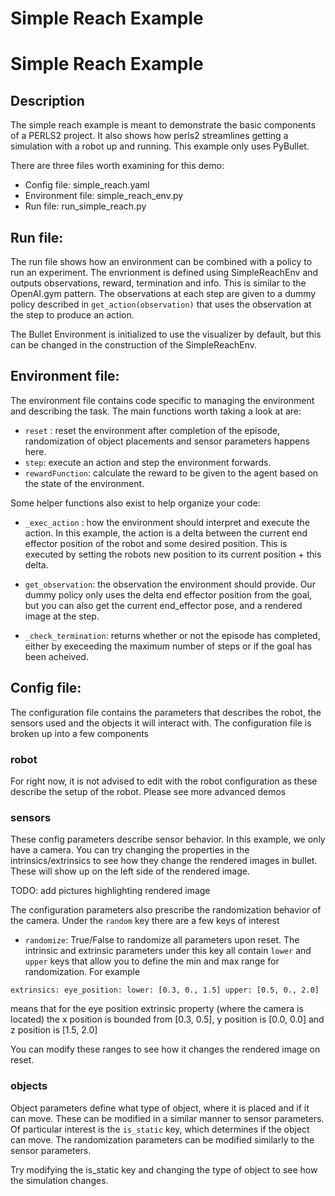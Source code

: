 Simple Reach Example
====================

# Simple Reach Example

## Description
The simple reach example is meant to demonstrate the basic components of a PERLS2 project. It also shows how perls2 streamlines getting a simulation with a robot up and running. This example only uses PyBullet.

There are three files worth examining for this demo:
* Config file: simple_reach.yaml
* Environment file: simple_reach_env.py
* Run file: run_simple_reach.py

## Run file:
The run file shows how an environment can be combined with a policy to run an experiment. The envrionment is defined using SimpleReachEnv and outputs observations, reward, termination and info. This is similar to the OpenAI.gym pattern. The observations at each step are given to a dummy policy described in `get_action(observation)` that uses the observation at the step to produce an action.

The Bullet Environment is initialized to use the visualizer by default, but this can be changed in the construction of the SimpleReachEnv.

## Environment file:
The environment file contains code specific to managing the environment and describing the task. The main functions worth taking a look at are:
* `reset` : reset the environment after completion of the episode, randomization of object placements and sensor parameters happens here.
* `step`: execute an action and step the environment forwards.
* `rewardFunction`: calculate the reward to be given to the agent based on the state of the environment.

Some helper functions also exist to help organize your code:
* `_exec_action` : how the environment should interpret and execute the action. In this example, the action is a delta between the current end effector position of the robot and some desired position. This is executed by setting the robots new position to its current position + this delta.
* `get_observation`: the observation the environment should provide. Our dummy policy only uses the delta end effector position from the goal, but you can also get the current end_effector pose, and a rendered image at the step.

* `_check_termination`: returns whether or not the episode has completed, either by execeeding the maximum number of steps or if the goal has been acheived.

## Config file:
The configuration file contains the parameters that describes the robot, the sensors used and the objects it will interact with. The configuration file is broken up into a few components

### robot
For right now, it is not advised to edit with the robot configuration as these describe the setup of the robot. Please see more advanced demos

### sensors
These config parameters describe sensor behavior.  In this example, we only have a camera. You can try changing the properties in the intrinsics/extrinsics to see how they change the rendered images in bullet. These will show up on the left side of the rendered image.

TODO: add pictures highlighting rendered image

The configuration parameters also prescribe the randomization behavior of the camera. Under the `random` key there are a few keys of interest
* `randomize`: True/False to randomize all parameters upon reset.
The intrinsic and extrinsic parameters under this key all contain `lower` and `upper` keys that allow you to define the min and max range for randomization. For example

`extrinsics:
  eye_position:
    lower:
      [0.3, 0., 1.5]
    upper:
      [0.5, 0., 2.0]`

  means that for the eye position extrinsic property (where the camera is located) the x position is bounded from [0.3, 0.5], y position is [0.0, 0.0] and z position is [1.5, 2.0]

 You can modify these ranges to see how it changes the rendered image on reset.

### objects
Object parameters define what type of object, where it is placed and if it can move. These can be modified in a similar manner to sensor parameters. Of particular interest is the `is_static` key, which determines if the object can move. The randomization parameters can be modified similarly to the sensor parameters.

Try modifying the is_static key and changing the type of object to see how the simulation changes.
